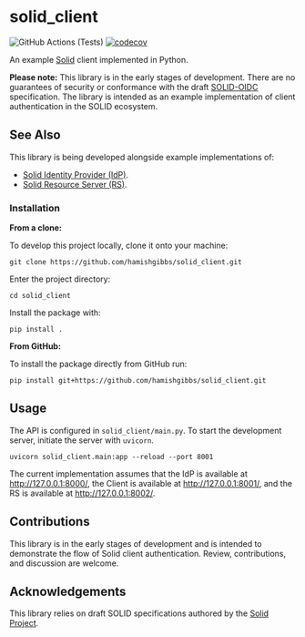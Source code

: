 # solid_client

![GitHub Actions (Tests)](https://github.com/hamishgibbs/solid_client/workflows/Tests/badge.svg)
[![codecov](https://codecov.io/gh/hamishgibbs/solid_client/branch/master/graph/badge.svg)](https://codecov.io/gh/hamishgibbs/solid_client)


An example [Solid](https://solidproject.org/) client implemented in Python.

**Please note:** This library is in the early stages of development. There are no guarantees of security or conformance with the draft [SOLID-OIDC](https://solid.github.io/authentication-panel/solid-oidc/) specification. The library is intended as an example implementation of client authentication in the SOLID ecosystem.

## See Also

This library is being developed alongside example implementations of:

* [Solid Identity Provider (IdP)](https://github.com/hamishgibbs/solid_idp).
* [Solid Resource Server (RS)](https://github.com/hamishgibbs/solid_server).

### Installation

**From a clone:**

To develop this project locally, clone it onto your machine:

```shell
git clone https://github.com/hamishgibbs/solid_client.git
```

Enter the project directory:

```shell
cd solid_client
```

Install the package with:

```shell
pip install .
```

**From GitHub:**

To install the package directly from GitHub run:

```shell
pip install git+https://github.com/hamishgibbs/solid_client.git
```

## Usage

The API is configured in `solid_client/main.py`. To start the development server, initiate the server with `uvicorn`.

``` shell
uvicorn solid_client.main:app --reload --port 8001
```

The current implementation assumes that the IdP is available at http://127.0.0.1:8000/, the Client is available at http://127.0.0.1:8001/, and the RS is available at http://127.0.0.1:8002/.

## Contributions

This library is in the early stages of development and is intended to demonstrate the flow of Solid client authentication. Review, contributions, and discussion are welcome.

## Acknowledgements

This library relies on draft SOLID specifications authored by the [Solid Project](https://solidproject.org/).
